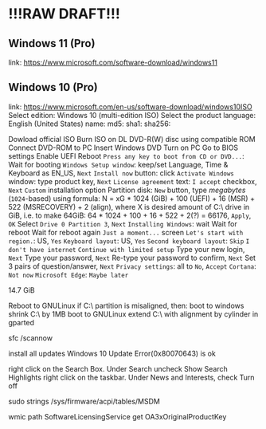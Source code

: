 # !!!RAW DRAFT!!!


## Windows 11 (Pro)

link: https://www.microsoft.com/software-download/windows11


## Windows 10 (Pro)

link: https://www.microsoft.com/en-us/software-download/windows10ISO
Select edition: Windows 10 (multi-edition ISO)
Select the product language: English (United States)
  name: 
   md5:
  sha1:
sha256:

Dowload official ISO
Burn ISO on DL DVD-R(W) disc using compatible ROM
Connect DVD-ROM to PC
Insert Windows DVD
Turn on PC
Go to BIOS settings
Enable UEFI
Reboot
`Press any key to boot from CD or DVD...`: <press>
Wait for booting
`Windows Setup window`: keep/set Language, Time & Keyboard as EN_US, `Next`
`Install now` button: click
`Activate Windows` window: type product key, `Next`
`License agreement` text: `I accept` checkbox, `Next`
`Custom` installation option
Partition disk: `New` button, type _megabytes_ (`1024`-based) using formula: N = xG * 1024 (GiB) + 100 (UEFI) + 16 (MSR) + 522 (MSRECOVERY) + 2 (align), where X is desired amount of C:\ drive in GiB, i.e. to make 64GiB: 64 * 1024 + 100 + 16 + 522 + 2(?) = 66176, `Apply`, `OK`
Select `Drive 0 Partition 3`, `Next`
`Installing Windows`: wait
Wait for reboot
Wait for reboot again
`Just a moment...` screen
`Let's start with region.`: US, `Yes`
`Keyboard layout`: US, `Yes`
`Second keyboard layout`: `Skip`
`I don't have internet`
`Continue with limited setup`
Type your new login, `Next`
Type your password, `Next`
Re-type your password to confirm, `Next`
Set 3 pairs of question/answer, `Next`
`Privacy settings`: all to `No`, `Accept`
`Cortana`: `Not now`
`Microsoft Edge`: `Maybe later`

14.7 GiB

Reboot to GNULinux
if C:\ partition is misaligned, then:
boot to windows
shrink C:\ by 1MB
boot to GNULinux
extend C:\ with alignment by cylinder in gparted

sfc /scannow

install all updates
Windows 10 Update Error(0x80070643) is ok

right click on the Search Box. Under Search uncheck Show Search Highlights
right click on the taskbar. Under News and Interests, check Turn off

sudo strings /sys/firmware/acpi/tables/MSDM

wmic path SoftwareLicensingService get OA3xOriginalProductKey

